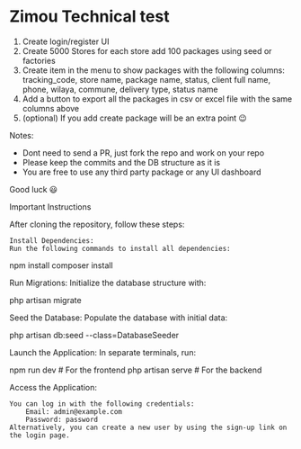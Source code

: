 # Zimou Technical test

1. Create login/register UI
1. Create 5000 Stores for each store add 100 packages using seed or factories
1. Create item in the menu to show packages with the following columns: tracking_code, store name, package name, status, client full name, phone, wilaya, commune, delivery type, status name
1. Add a button to export all the packages in csv or excel file with the same columns above
1. (optional) If you add create package will be an extra point 😉

Notes:

- Dont need to send a PR, just fork the repo and work on your repo
- Please keep the commits and the DB structure as it is
- You are free to use any third party package or any UI dashboard

Good luck 😃




Important Instructions

After cloning the repository, follow these steps:

    Install Dependencies:
    Run the following commands to install all dependencies:

npm install
composer install


Run Migrations:
Initialize the database structure with:

php artisan migrate

Seed the Database:
Populate the database with initial data:

php artisan db:seed --class=DatabaseSeeder

Launch the Application:
In separate terminals, run:

npm run dev    # For the frontend
php artisan serve    # For the backend

Access the Application:

    You can log in with the following credentials:
        Email: admin@example.com
        Password: password
    Alternatively, you can create a new user by using the sign-up link on the login page.